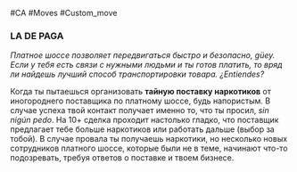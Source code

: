 #CA #Moves #Custom_move

### LA DE PAGA
*Платное шоссе позволяет передвигаться быстро и безопасно, güey. Если у тебя есть связи с нужными людьми и ты готов платить, то вряд ли найдешь лучший способ транспортировки товара. ¿Entiendes?*

Когда ты пытаешься организовать **тайную поставку наркотиков** от иногороднего поставщика по платному шоссе, будь напористым. В случае успеха твой контакт получает именно то, что ты просил, *sin nigún pedo*. На 10+ сделка проходит настолько гладко, что поставщик предлагает тебе больше наркотиков или работать дальше (выбор за тобой). В случае провала ты получаешь наркотики, но несколько новых сотрудников платного шоссе, которые были не в теме, начинают что-то подозревать, требуя ответов о поставке и твоем бизнесе.